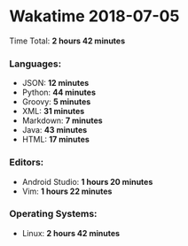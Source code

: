 # Wakatime 2018-07-05

Time Total: **2 hours 42 minutes**

### Languages:
- JSON: **12 minutes** 
- Python: **44 minutes** 
- Groovy: **5 minutes** 
- XML: **31 minutes** 
- Markdown: **7 minutes** 
- Java: **43 minutes** 
- HTML: **17 minutes** 

### Editors:
- Android Studio: **1 hours 20 minutes** 
- Vim: **1 hours 22 minutes** 

### Operating Systems:
- Linux: **2 hours 42 minutes** 

